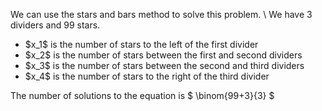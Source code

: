 We can use the stars and bars method to solve this problem. \\
We have 3 dividers and 99 stars.
<ul>
<li> $x_1$ is the number of stars to the left of the first divider
<li> $x_2$ is the number of stars between the first and second dividers
<li> $x_3$ is the number of stars between the second and third dividers
<li> $x_4$ is the number of stars to the right of the third divider
</ul>
The number of solutions to the equation is $ \binom{99+3}{3} $
